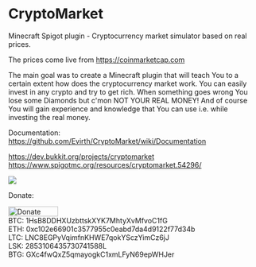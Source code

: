 # CryptoMarket
Minecraft Spigot plugin - Cryptocurrency market simulator based on real prices.

The prices come live from https://coinmarketcap.com

The main goal was to create a Minecraft plugin that will teach You to a certain extent how does the cryptocurrency market work. You can easily invest in any crypto and try to get rich. When something goes wrong You lose some Diamonds but c'mon NOT YOUR REAL MONEY! And of course You will gain experience and knowledge that You can use i.e. while investing the real money.

Documentation: https://github.com/Evirth/CryptoMarket/wiki/Documentation

https://dev.bukkit.org/projects/cryptomarket</br>
https://www.spigotmc.org/resources/cryptomarket.54296/

![](https://i.imgur.com/CqDDmfi.png)

Donate:

<a href="https://www.paypal.me/bhliwa"><img src="https://i.imgur.com/xPQBz6k.png" alt="Donate sliwa007@gmail.com" width="100" height="20" border="0" /></a></br>
BTC: 1HsB8DDHXUzbttskXYK7MhtyXvMfvoC1fG</br>
ETH: 0xc102e66901c3577955c0eabd7da4d9122f77d34b</br>
LTC: LNC8EGPyVqimfnKHWE7qokYSczYimCz6jJ</br>
LSK: 2853106435730741588L</br>
BTG: GXc4fwQxZ5qmayogkC1xmLFyN69epWHJer</br>
